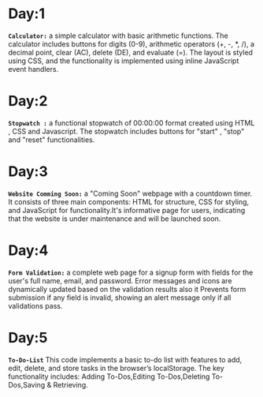 # Day:1
**`Calculator:`** a simple calculator with basic arithmetic functions. The calculator includes buttons for digits (0-9), arithmetic operators (+, -, *, /), a decimal point, clear (AC), delete (DE), and evaluate (=). The layout is styled using CSS, and the functionality is implemented using inline JavaScript event handlers.

# Day:2
**`Stopwatch :`** a functional stopwatch of 00:00:00 format created using HTML , CSS and Javascript. The stopwatch includes buttons for "start" , "stop" and "reset" functionalities. 

# Day:3 
**`Website Comming Soon:`** a "Coming Soon" webpage with a countdown timer. It consists of three main components: HTML for structure, CSS for styling, and JavaScript for functionality.It's informative page for users, indicating that the website is under maintenance and will be launched soon.

# Day:4
**`Form Validation:`** a complete web page for a signup form  with fields for the user's full name, email, and password. Error messages and icons are dynamically updated based on the validation results also it Prevents form submission if any field is invalid, showing an alert message only if all validations pass.

# Day:5
**`To-Do-List`** This code implements a basic to-do list with features to add, edit, delete, and store tasks in the browser’s localStorage. The key functionality includes: Adding To-Dos,Editing To-Dos,Deleting To-Dos,Saving & Retrieving.
